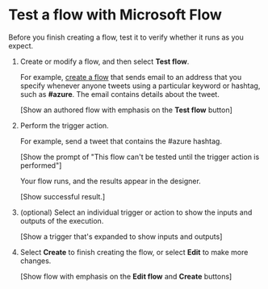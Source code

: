 <properties
    pageTitle="Test a flow | Microsoft Flow"
    description="Test each flow before you finish it to verify that it behaves as you expect."
    services=""
    suite="flow"
    documentationCenter="na"
    authors="merwanhade"
    manager="erikre"
    editor=""
    tags=""/>

<tags
   ms.service="flow"
   ms.devlang="na"
   ms.topic="article"
   ms.tgt_pltfrm="na"
   ms.workload="na"
   ms.date="04/08/2016"
   ms.author="mhade"/>

# Test a flow with Microsoft Flow #
Before you finish creating a flow, test it to verify whether it runs as you expect.

1. Create or modify a flow, and then select **Test flow**.

 	For example, [create a flow](get-started-logic-template.md) that sends email to an address that you specify whenever anyone tweets using a particular keyword or hashtag, such as **#azure**. The email contains details about the tweet.

	[Show an authored flow with emphasis on the **Test flow** button]

1. Perform the trigger action.

 	For example, send a tweet that contains the #azure hashtag.

	[Show the prompt of "This flow can't be tested until the trigger action is performed"]

	Your flow runs, and the results appear in the designer.

	[Show successful result.]

1. (optional) Select an individual trigger or action to show the inputs and outputs of the execution.

	[Show a trigger that's expanded to show inputs and outputs]

1. Select **Create** to finish creating the flow, or select **Edit** to make more changes.

	[Show flow with emphasis on the **Edit flow** and **Create** buttons]
